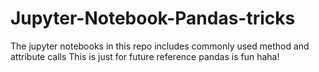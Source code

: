 # Jupyter-Notebook-Pandas-tricks
The jupyter notebooks in this repo includes commonly used method and attribute calls
This is just for future reference
pandas is fun haha!
